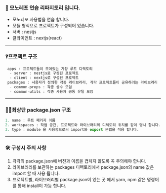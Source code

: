 ### 🙌 모노레포 연습 리파지토리 입니다.

- 모노레포 사용법을 연습 합니다.
- 모듈 형식으로 프로젝트가 구성되어 있습니다.
- 서버 : nestjs
- 클라이언트 : nextjs(react)

---

### ❓프로젝트 구조

```js
 apps : 프로젝트들이 모여있는 가장 루트 디렉토리
  - server : nestjs로 구성된 프로젝트
  - client : nextjs로 구성된 프로젝트
 packages : 사용자가 정의한 각종 라이브러리, 각각 프로젝트들이 공유하려는 라이브러리
  - common-props : 각종 상수 모임
  - common-utils : 각종 사용자 공통 유틸 모임
```

---

### 🙋‍♀️최상단 package.json 구조

```js
1. name : 루트 패키지 이름
2. workspaces : 작업 공간, 프로젝트와 라이브러리의 디렉토리 위치를 같이 명시 합니다.
3. type : module 을 사용함으로써 import와 export 문법을 적용 합니다.
```

---

### 🛠 구성시 주의 사항

1. 각각의 package.json에 버전과 이름을 겹치지 않도록 꼭 주의해야 합니다.
2. 라이브러리를 보관하는 packages 디렉토리에서 package.json의 name 값은 import 할 때 사용 됩니다.
3. 프로젝트별, 라이브러리별 package.json이 있는 곳 에서 yarn, npm 같은 명령어를 통해 install이 가능 합니다.
